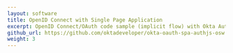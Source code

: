 ```yaml
---
layout: software
title: OpenID Connect with Single Page Application
excerpt: OpenID Connect/OAuth code sample (implicit flow) with Okta Authentication JS SDK, Okta Sign In Widget and ASP.NET resource server.
github_url: https://github.com/oktadeveloper/okta-oauth-spa-authjs-osw
weight: 3
---
```

